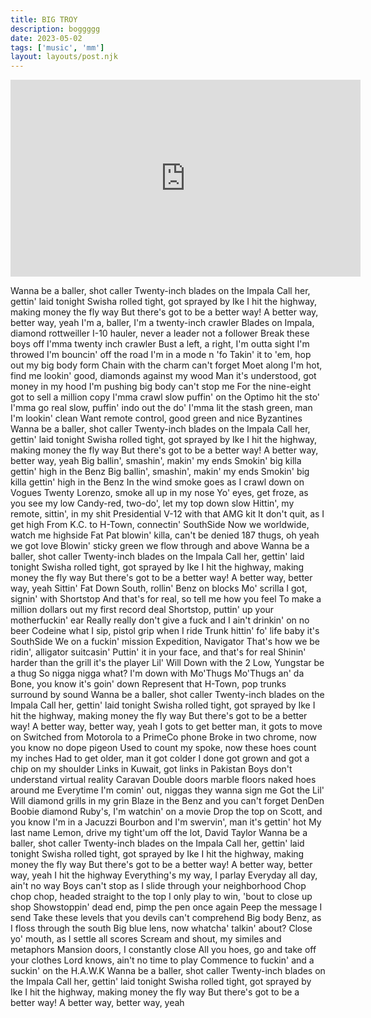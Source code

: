 ```yaml
---
title: BIG TROY
description: boggggg
date: 2023-05-02
tags: ['music', 'mm']
layout: layouts/post.njk
---
```


<iframe width="560" height="315" src="https://www.youtube.com/embed/InGtiEXQyF0" frameborder="0" allow="accelerometer; autoplay; encrypted-media; gyroscope; picture-in-picture" allowfullscreen></iframe>

Wanna be a baller, shot caller
Twenty-inch blades on the Impala
Call her, gettin' laid tonight
Swisha rolled tight, got sprayed by Ike
I hit the highway, making money the fly way
But there's got to be a better way!
A better way, better way, yeah
I'm a, baller, I'm a twenty-inch crawler
Blades on Impala, diamond rottweiller
I-10 hauler, never a leader not a follower
Break these boys off I'mma twenty inch crawler
Bust a left, a right, I'm outta sight I'm throwed
I'm bouncin' off the road I'm in a mode n 'fo 
Takin' it to 'em, hop out my big body form
Chain with the charm can't forget Moet along
I'm hot, find me lookin' good, diamonds against my wood
Man it's understood, got money in my hood
I'm pushing big body can't stop me
For the nine-eight got to sell a million copy
I'mma crawl slow puffin' on the Optimo hit the sto'
I'mma go real slow, puffin' indo out the do'
I'mma lit the stash green, man I'm lookin' clean
Want remote control, good green and nice Byzantines
Wanna be a baller, shot caller
Twenty-inch blades on the Impala
Call her, gettin' laid tonight
Swisha rolled tight, got sprayed by Ike
I hit the highway, making money the fly way
But there's got to be a better way!
A better way, better way, yeah
Big ballin', smashin', makin' my ends
Smokin' big killa gettin' high in the Benz
Big ballin', smashin', makin' my ends
Smokin' big killa gettin' high in the Benz
In the wind smoke goes as I crawl down on Vogues
Twenty Lorenzo, smoke all up in my nose
Yo' eyes, get froze, as you see my low
Candy-red, two-do', let my top down slow
Hittin', my remote, sittin', in my shit
Presidential V-12 with that AMG kit
It don't quit, as I get high
From K.C. to H-Town, connectin' SouthSide
Now we worldwide, watch me highside
Fat Pat blowin' killa, can't be denied
187 thugs, oh yeah we got love
Blowin' sticky green we flow through and above
Wanna be a baller, shot caller
Twenty-inch blades on the Impala
Call her, gettin' laid tonight
Swisha rolled tight, got sprayed by Ike
I hit the highway, making money the fly way
But there's got to be a better way!
A better way, better way, yeah
Sittin' Fat Down South, rollin' Benz on blocks
Mo' scrilla I got, signin' with Shortstop
And that's for real, so tell me how you feel
To make a million dollars out my first record deal
Shortstop, puttin' up your motherfuckin' ear
Really really don't give a fuck and I ain't drinkin' on no beer
Codeine what I sip, pistol grip when I ride
Trunk hittin' fo' life baby it's SouthSide
We on a fuckin' mission Expedition, Navigator
That's how we be ridin', alligator suitcasin'
Puttin' it in your face, and that's for real
Shinin' harder than the grill it's the player Lil' Will
Down with the 2 Low, Yungstar be a thug
So nigga nigga what? I'm down with Mo'Thugs
Mo'Thugs an' da Bone, you know it's goin' down
Represent that H-Town, pop trunks surround by sound
Wanna be a baller, shot caller
Twenty-inch blades on the Impala
Call her, gettin' laid tonight
Swisha rolled tight, got sprayed by Ike
I hit the highway, making money the fly way
But there's got to be a better way!
A better way, better way, yeah
I gots to get better man, it gots to move on
Switched from Motorola to a PrimeCo phone
Broke in two chrome, now you know no dope pigeon
Used to count my spoke, now these hoes count my inches
Had to get older, man it got colder
I done got grown and got a chip on my shoulder
Links in Kuwait, got links in Pakistan
Boys don't understand virtual reality Caravan
Double doors marble floors naked hoes around me
Everytime I'm comin' out, niggas they wanna sign me
Got the Lil' Will diamond grills in my grin
Blaze in the Benz and you can't forget DenDen
Boobie diamond Ruby's, I'm watchin' on a movie
Drop the top on Scott, and you know I'm in a Jacuzzi
Bourbon and I'm swervin', man it's gettin' hot
My last name Lemon, drive my tight'um off the lot, David Taylor
Wanna be a baller, shot caller
Twenty-inch blades on the Impala
Call her, gettin' laid tonight
Swisha rolled tight, got sprayed by Ike
I hit the highway, making money the fly way
But there's got to be a better way!
A better way, better way, yeah
I hit the highway
Everything's my way, I parlay
Everyday all day, ain't no way
Boys can't stop as I slide through your neighborhood
Chop chop chop, headed straight to the top
I only play to win, 'bout to close up shop
Showstoppin' dead end, pimp the pen once again
Peep the message I send
Take these levels that you devils can't comprehend
Big body Benz, as I floss through the south
Big blue lens, now whatcha' talkin' about?
Close yo' mouth, as I settle all scores
Scream and shout, my similes and metaphors
Mansion doors, I constantly close
All you hoes, go and take off your clothes
Lord knows, ain't no time to play
Commence to fuckin' and a suckin' on the H.A.W.K
Wanna be a baller, shot caller
Twenty-inch blades on the Impala
Call her, gettin' laid tonight
Swisha rolled tight, got sprayed by Ike
I hit the highway, making money the fly way
But there's got to be a better way!
A better way, better way, yeah
